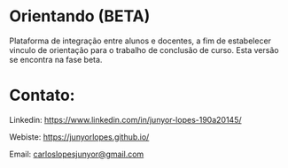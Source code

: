 # Orientando (BETA)
Plataforma de integração entre alunos e docentes, a fim de estabelecer vinculo de orientação para o trabalho de conclusão de curso.
Esta versão se encontra na fase beta.

# Contato:

Linkedin: https://www.linkedin.com/in/junyor-lopes-190a20145/

Webiste: https://junyorlopes.github.io/

Email: carloslopesjunyor@gmail.com
